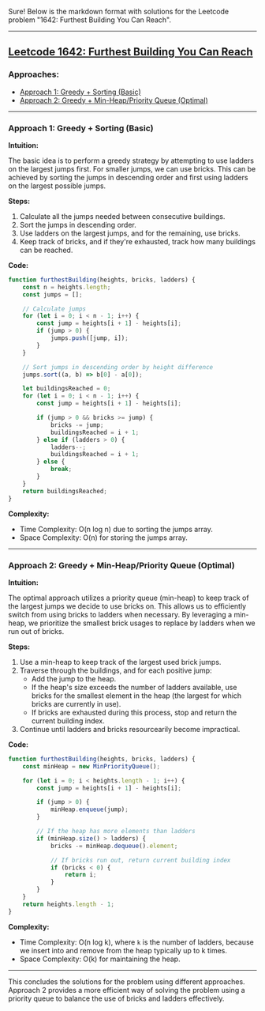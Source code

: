 Sure! Below is the markdown format with solutions for the Leetcode problem "1642: Furthest Building You Can Reach".

---

## [Leetcode 1642: Furthest Building You Can Reach](https://leetcode.com/problems/furthest-building-you-can-reach/)

### Approaches:
- [Approach 1: Greedy + Sorting (Basic)](#approach-1-greedy--sorting-basic)
- [Approach 2: Greedy + Min-Heap/Priority Queue (Optimal)](#approach-2-greedy--min-heappriority-queue-optimal)

---

### Approach 1: Greedy + Sorting (Basic)

**Intuition:**

The basic idea is to perform a greedy strategy by attempting to use ladders on the largest jumps first. For smaller jumps, we can use bricks. This can be achieved by sorting the jumps in descending order and first using ladders on the largest possible jumps.

**Steps:**

1. Calculate all the jumps needed between consecutive buildings.
2. Sort the jumps in descending order.
3. Use ladders on the largest jumps, and for the remaining, use bricks.
4. Keep track of bricks, and if they're exhausted, track how many buildings can be reached.

**Code:**

```javascript
function furthestBuilding(heights, bricks, ladders) {
    const n = heights.length;
    const jumps = [];

    // Calculate jumps
    for (let i = 0; i < n - 1; i++) {
        const jump = heights[i + 1] - heights[i];
        if (jump > 0) {
            jumps.push([jump, i]);
        }
    }

    // Sort jumps in descending order by height difference
    jumps.sort((a, b) => b[0] - a[0]);

    let buildingsReached = 0;
    for (let i = 0; i < n - 1; i++) {
        const jump = heights[i + 1] - heights[i];

        if (jump > 0 && bricks >= jump) {
            bricks -= jump;
            buildingsReached = i + 1;
        } else if (ladders > 0) {
            ladders--;
            buildingsReached = i + 1;
        } else {
            break;
        }
    }
    return buildingsReached;
}
```

**Complexity:**

- Time Complexity: O(n log n) due to sorting the jumps array.
- Space Complexity: O(n) for storing the jumps array.

---

### Approach 2: Greedy + Min-Heap/Priority Queue (Optimal)

**Intuition:**

The optimal approach utilizes a priority queue (min-heap) to keep track of the largest jumps we decide to use bricks on. This allows us to efficiently switch from using bricks to ladders when necessary. By leveraging a min-heap, we prioritize the smallest brick usages to replace by ladders when we run out of bricks.

**Steps:**

1. Use a min-heap to keep track of the largest used brick jumps.
2. Traverse through the buildings, and for each positive jump:
   - Add the jump to the heap.
   - If the heap's size exceeds the number of ladders available, use bricks for the smallest element in the heap (the largest for which bricks are currently in use).
   - If bricks are exhausted during this process, stop and return the current building index.
3. Continue until ladders and bricks resourcearily become impractical.

**Code:**

```javascript
function furthestBuilding(heights, bricks, ladders) {
    const minHeap = new MinPriorityQueue();

    for (let i = 0; i < heights.length - 1; i++) {
        const jump = heights[i + 1] - heights[i];

        if (jump > 0) {
            minHeap.enqueue(jump);
        }

        // If the heap has more elements than ladders
        if (minHeap.size() > ladders) {
            bricks -= minHeap.dequeue().element;

            // If bricks run out, return current building index
            if (bricks < 0) {
                return i;
            }
        }
    }
    return heights.length - 1;
}
```

**Complexity:**

- Time Complexity: O(n log k), where `k` is the number of ladders, because we insert into and remove from the heap typically up to k times.
- Space Complexity: O(k) for maintaining the heap.

---

This concludes the solutions for the problem using different approaches. Approach 2 provides a more efficient way of solving the problem using a priority queue to balance the use of bricks and ladders effectively.


